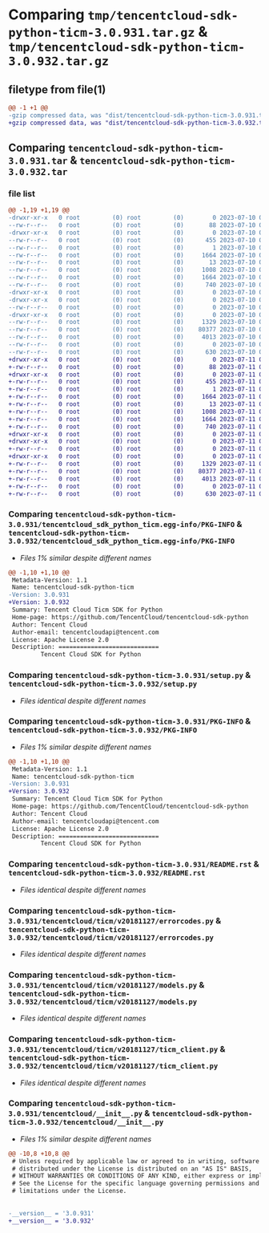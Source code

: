 # Comparing `tmp/tencentcloud-sdk-python-ticm-3.0.931.tar.gz` & `tmp/tencentcloud-sdk-python-ticm-3.0.932.tar.gz`

## filetype from file(1)

```diff
@@ -1 +1 @@
-gzip compressed data, was "dist/tencentcloud-sdk-python-ticm-3.0.931.tar", last modified: Mon Jul 10 00:54:29 2023, max compression
+gzip compressed data, was "dist/tencentcloud-sdk-python-ticm-3.0.932.tar", last modified: Tue Jul 11 01:02:09 2023, max compression
```

## Comparing `tencentcloud-sdk-python-ticm-3.0.931.tar` & `tencentcloud-sdk-python-ticm-3.0.932.tar`

### file list

```diff
@@ -1,19 +1,19 @@
-drwxr-xr-x   0 root         (0) root         (0)        0 2023-07-10 00:54:29.000000 tencentcloud-sdk-python-ticm-3.0.931/
--rw-r--r--   0 root         (0) root         (0)       88 2023-07-10 00:54:29.000000 tencentcloud-sdk-python-ticm-3.0.931/setup.cfg
-drwxr-xr-x   0 root         (0) root         (0)        0 2023-07-10 00:54:29.000000 tencentcloud-sdk-python-ticm-3.0.931/tencentcloud_sdk_python_ticm.egg-info/
--rw-r--r--   0 root         (0) root         (0)      455 2023-07-10 00:54:29.000000 tencentcloud-sdk-python-ticm-3.0.931/tencentcloud_sdk_python_ticm.egg-info/SOURCES.txt
--rw-r--r--   0 root         (0) root         (0)        1 2023-07-10 00:54:29.000000 tencentcloud-sdk-python-ticm-3.0.931/tencentcloud_sdk_python_ticm.egg-info/dependency_links.txt
--rw-r--r--   0 root         (0) root         (0)     1664 2023-07-10 00:54:29.000000 tencentcloud-sdk-python-ticm-3.0.931/tencentcloud_sdk_python_ticm.egg-info/PKG-INFO
--rw-r--r--   0 root         (0) root         (0)       13 2023-07-10 00:54:29.000000 tencentcloud-sdk-python-ticm-3.0.931/tencentcloud_sdk_python_ticm.egg-info/top_level.txt
--rw-r--r--   0 root         (0) root         (0)     1008 2023-07-10 00:54:29.000000 tencentcloud-sdk-python-ticm-3.0.931/setup.py
--rw-r--r--   0 root         (0) root         (0)     1664 2023-07-10 00:54:29.000000 tencentcloud-sdk-python-ticm-3.0.931/PKG-INFO
--rw-r--r--   0 root         (0) root         (0)      740 2023-07-10 00:54:29.000000 tencentcloud-sdk-python-ticm-3.0.931/README.rst
-drwxr-xr-x   0 root         (0) root         (0)        0 2023-07-10 00:54:29.000000 tencentcloud-sdk-python-ticm-3.0.931/tencentcloud/
-drwxr-xr-x   0 root         (0) root         (0)        0 2023-07-10 00:54:29.000000 tencentcloud-sdk-python-ticm-3.0.931/tencentcloud/ticm/
--rw-r--r--   0 root         (0) root         (0)        0 2023-07-10 00:54:29.000000 tencentcloud-sdk-python-ticm-3.0.931/tencentcloud/ticm/__init__.py
-drwxr-xr-x   0 root         (0) root         (0)        0 2023-07-10 00:54:29.000000 tencentcloud-sdk-python-ticm-3.0.931/tencentcloud/ticm/v20181127/
--rw-r--r--   0 root         (0) root         (0)     1329 2023-07-10 00:54:29.000000 tencentcloud-sdk-python-ticm-3.0.931/tencentcloud/ticm/v20181127/errorcodes.py
--rw-r--r--   0 root         (0) root         (0)    80377 2023-07-10 00:54:29.000000 tencentcloud-sdk-python-ticm-3.0.931/tencentcloud/ticm/v20181127/models.py
--rw-r--r--   0 root         (0) root         (0)     4013 2023-07-10 00:54:29.000000 tencentcloud-sdk-python-ticm-3.0.931/tencentcloud/ticm/v20181127/ticm_client.py
--rw-r--r--   0 root         (0) root         (0)        0 2023-07-10 00:54:29.000000 tencentcloud-sdk-python-ticm-3.0.931/tencentcloud/ticm/v20181127/__init__.py
--rw-r--r--   0 root         (0) root         (0)      630 2023-07-10 00:54:29.000000 tencentcloud-sdk-python-ticm-3.0.931/tencentcloud/__init__.py
+drwxr-xr-x   0 root         (0) root         (0)        0 2023-07-11 01:02:09.000000 tencentcloud-sdk-python-ticm-3.0.932/
+-rw-r--r--   0 root         (0) root         (0)       88 2023-07-11 01:02:09.000000 tencentcloud-sdk-python-ticm-3.0.932/setup.cfg
+drwxr-xr-x   0 root         (0) root         (0)        0 2023-07-11 01:02:09.000000 tencentcloud-sdk-python-ticm-3.0.932/tencentcloud_sdk_python_ticm.egg-info/
+-rw-r--r--   0 root         (0) root         (0)      455 2023-07-11 01:02:09.000000 tencentcloud-sdk-python-ticm-3.0.932/tencentcloud_sdk_python_ticm.egg-info/SOURCES.txt
+-rw-r--r--   0 root         (0) root         (0)        1 2023-07-11 01:02:09.000000 tencentcloud-sdk-python-ticm-3.0.932/tencentcloud_sdk_python_ticm.egg-info/dependency_links.txt
+-rw-r--r--   0 root         (0) root         (0)     1664 2023-07-11 01:02:09.000000 tencentcloud-sdk-python-ticm-3.0.932/tencentcloud_sdk_python_ticm.egg-info/PKG-INFO
+-rw-r--r--   0 root         (0) root         (0)       13 2023-07-11 01:02:09.000000 tencentcloud-sdk-python-ticm-3.0.932/tencentcloud_sdk_python_ticm.egg-info/top_level.txt
+-rw-r--r--   0 root         (0) root         (0)     1008 2023-07-11 01:02:09.000000 tencentcloud-sdk-python-ticm-3.0.932/setup.py
+-rw-r--r--   0 root         (0) root         (0)     1664 2023-07-11 01:02:09.000000 tencentcloud-sdk-python-ticm-3.0.932/PKG-INFO
+-rw-r--r--   0 root         (0) root         (0)      740 2023-07-11 01:02:09.000000 tencentcloud-sdk-python-ticm-3.0.932/README.rst
+drwxr-xr-x   0 root         (0) root         (0)        0 2023-07-11 01:02:09.000000 tencentcloud-sdk-python-ticm-3.0.932/tencentcloud/
+drwxr-xr-x   0 root         (0) root         (0)        0 2023-07-11 01:02:09.000000 tencentcloud-sdk-python-ticm-3.0.932/tencentcloud/ticm/
+-rw-r--r--   0 root         (0) root         (0)        0 2023-07-11 01:02:09.000000 tencentcloud-sdk-python-ticm-3.0.932/tencentcloud/ticm/__init__.py
+drwxr-xr-x   0 root         (0) root         (0)        0 2023-07-11 01:02:09.000000 tencentcloud-sdk-python-ticm-3.0.932/tencentcloud/ticm/v20181127/
+-rw-r--r--   0 root         (0) root         (0)     1329 2023-07-11 01:02:09.000000 tencentcloud-sdk-python-ticm-3.0.932/tencentcloud/ticm/v20181127/errorcodes.py
+-rw-r--r--   0 root         (0) root         (0)    80377 2023-07-11 01:02:09.000000 tencentcloud-sdk-python-ticm-3.0.932/tencentcloud/ticm/v20181127/models.py
+-rw-r--r--   0 root         (0) root         (0)     4013 2023-07-11 01:02:09.000000 tencentcloud-sdk-python-ticm-3.0.932/tencentcloud/ticm/v20181127/ticm_client.py
+-rw-r--r--   0 root         (0) root         (0)        0 2023-07-11 01:02:09.000000 tencentcloud-sdk-python-ticm-3.0.932/tencentcloud/ticm/v20181127/__init__.py
+-rw-r--r--   0 root         (0) root         (0)      630 2023-07-11 01:02:09.000000 tencentcloud-sdk-python-ticm-3.0.932/tencentcloud/__init__.py
```

### Comparing `tencentcloud-sdk-python-ticm-3.0.931/tencentcloud_sdk_python_ticm.egg-info/PKG-INFO` & `tencentcloud-sdk-python-ticm-3.0.932/tencentcloud_sdk_python_ticm.egg-info/PKG-INFO`

 * *Files 1% similar despite different names*

```diff
@@ -1,10 +1,10 @@
 Metadata-Version: 1.1
 Name: tencentcloud-sdk-python-ticm
-Version: 3.0.931
+Version: 3.0.932
 Summary: Tencent Cloud Ticm SDK for Python
 Home-page: https://github.com/TencentCloud/tencentcloud-sdk-python
 Author: Tencent Cloud
 Author-email: tencentcloudapi@tencent.com
 License: Apache License 2.0
 Description: ============================
         Tencent Cloud SDK for Python
```

### Comparing `tencentcloud-sdk-python-ticm-3.0.931/setup.py` & `tencentcloud-sdk-python-ticm-3.0.932/setup.py`

 * *Files identical despite different names*

### Comparing `tencentcloud-sdk-python-ticm-3.0.931/PKG-INFO` & `tencentcloud-sdk-python-ticm-3.0.932/PKG-INFO`

 * *Files 1% similar despite different names*

```diff
@@ -1,10 +1,10 @@
 Metadata-Version: 1.1
 Name: tencentcloud-sdk-python-ticm
-Version: 3.0.931
+Version: 3.0.932
 Summary: Tencent Cloud Ticm SDK for Python
 Home-page: https://github.com/TencentCloud/tencentcloud-sdk-python
 Author: Tencent Cloud
 Author-email: tencentcloudapi@tencent.com
 License: Apache License 2.0
 Description: ============================
         Tencent Cloud SDK for Python
```

### Comparing `tencentcloud-sdk-python-ticm-3.0.931/README.rst` & `tencentcloud-sdk-python-ticm-3.0.932/README.rst`

 * *Files identical despite different names*

### Comparing `tencentcloud-sdk-python-ticm-3.0.931/tencentcloud/ticm/v20181127/errorcodes.py` & `tencentcloud-sdk-python-ticm-3.0.932/tencentcloud/ticm/v20181127/errorcodes.py`

 * *Files identical despite different names*

### Comparing `tencentcloud-sdk-python-ticm-3.0.931/tencentcloud/ticm/v20181127/models.py` & `tencentcloud-sdk-python-ticm-3.0.932/tencentcloud/ticm/v20181127/models.py`

 * *Files identical despite different names*

### Comparing `tencentcloud-sdk-python-ticm-3.0.931/tencentcloud/ticm/v20181127/ticm_client.py` & `tencentcloud-sdk-python-ticm-3.0.932/tencentcloud/ticm/v20181127/ticm_client.py`

 * *Files identical despite different names*

### Comparing `tencentcloud-sdk-python-ticm-3.0.931/tencentcloud/__init__.py` & `tencentcloud-sdk-python-ticm-3.0.932/tencentcloud/__init__.py`

 * *Files 1% similar despite different names*

```diff
@@ -10,8 +10,8 @@
 # Unless required by applicable law or agreed to in writing, software
 # distributed under the License is distributed on an "AS IS" BASIS,
 # WITHOUT WARRANTIES OR CONDITIONS OF ANY KIND, either express or implied.
 # See the License for the specific language governing permissions and
 # limitations under the License.
 
 
-__version__ = '3.0.931'
+__version__ = '3.0.932'
```

